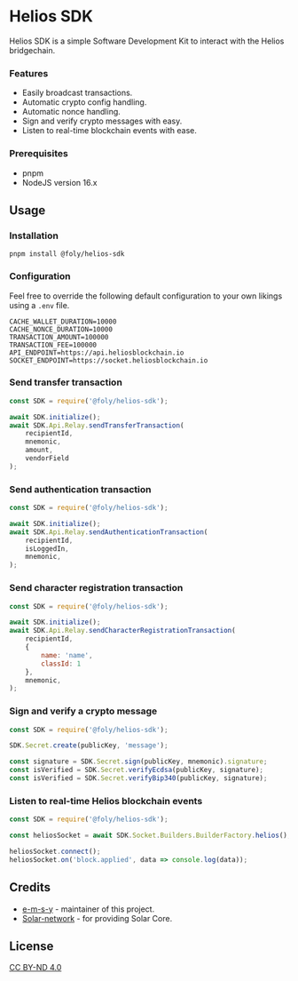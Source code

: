 # Helios SDK

Helios SDK is a simple Software Development Kit to interact with the Helios bridgechain. 

### Features
- Easily broadcast transactions.
- Automatic crypto config handling.
- Automatic nonce handling.
- Sign and verify crypto messages with easy.
- Listen to real-time blockchain events with ease.

### Prerequisites
- pnpm
- NodeJS version 16.x

## Usage
### Installation
```shell
pnpm install @foly/helios-sdk
```
### Configuration
Feel free to override the following default configuration to your own likings using a `.env` file.
```dotenv
CACHE_WALLET_DURATION=10000
CACHE_NONCE_DURATION=10000
TRANSACTION_AMOUNT=100000
TRANSACTION_FEE=100000
API_ENDPOINT=https://api.heliosblockchain.io
SOCKET_ENDPOINT=https://socket.heliosblockchain.io
```

### Send transfer transaction
```javascript
const SDK = require('@foly/helios-sdk');

await SDK.initialize();
await SDK.Api.Relay.sendTransferTransaction(
    recipientId, 
    mnemonic, 
    amount, 
    vendorField
);
```
### Send authentication transaction
```javascript
const SDK = require('@foly/helios-sdk');

await SDK.initialize();
await SDK.Api.Relay.sendAuthenticationTransaction(
    recipientId,
    isLoggedIn,
    mnemonic,
);
```
### Send character registration transaction
```javascript
const SDK = require('@foly/helios-sdk');

await SDK.initialize();
await SDK.Api.Relay.sendCharacterRegistrationTransaction(
    recipientId,
    {
        name: 'name',
        classId: 1
    },
    mnemonic,
);
```
### Sign and verify a crypto message
```javascript
const SDK = require('@foly/helios-sdk');

SDK.Secret.create(publicKey, 'message');

const signature = SDK.Secret.sign(publicKey, mnemonic).signature;
const isVerified = SDK.Secret.verifyEcdsa(publicKey, signature);
const isVerified = SDK.Secret.verifyBip340(publicKey, signature);
```
### Listen to real-time Helios blockchain events
```javascript
const SDK = require('@foly/helios-sdk');

const heliosSocket = await SDK.Socket.Builders.BuilderFactory.helios();

heliosSocket.connect();
heliosSocket.on('block.applied', data => console.log(data));
```
## Credits

- [e-m-s-y](https://github.com/e-m-s-y) - maintainer of this project.
- [Solar-network](https://github.com/Solar-network) - for providing Solar Core.

## License

[CC BY-ND 4.0](LICENSE.md)
